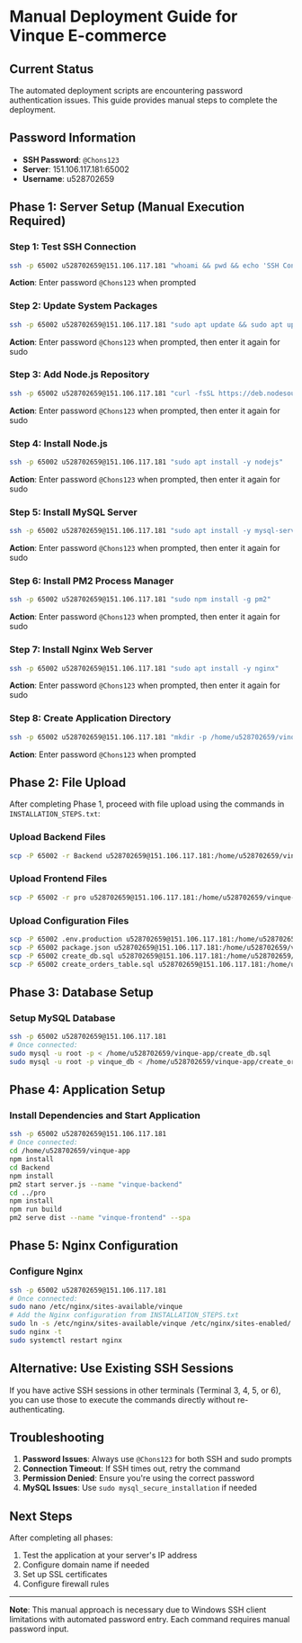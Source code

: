 # Manual Deployment Guide for Vinque E-commerce

## Current Status
The automated deployment scripts are encountering password authentication issues. This guide provides manual steps to complete the deployment.

## Password Information
- **SSH Password**: `@Chons123`
- **Server**: 151.106.117.181:65002
- **Username**: u528702659

## Phase 1: Server Setup (Manual Execution Required)

### Step 1: Test SSH Connection
```bash
ssh -p 65002 u528702659@151.106.117.181 "whoami && pwd && echo 'SSH Connection Successful'"
```
**Action**: Enter password `@Chons123` when prompted

### Step 2: Update System Packages
```bash
ssh -p 65002 u528702659@151.106.117.181 "sudo apt update && sudo apt upgrade -y"
```
**Action**: Enter password `@Chons123` when prompted, then enter it again for sudo

### Step 3: Add Node.js Repository
```bash
ssh -p 65002 u528702659@151.106.117.181 "curl -fsSL https://deb.nodesource.com/setup_18.x | sudo -E bash -"
```
**Action**: Enter password `@Chons123` when prompted, then enter it again for sudo

### Step 4: Install Node.js
```bash
ssh -p 65002 u528702659@151.106.117.181 "sudo apt install -y nodejs"
```
**Action**: Enter password `@Chons123` when prompted, then enter it again for sudo

### Step 5: Install MySQL Server
```bash
ssh -p 65002 u528702659@151.106.117.181 "sudo apt install -y mysql-server"
```
**Action**: Enter password `@Chons123` when prompted, then enter it again for sudo

### Step 6: Install PM2 Process Manager
```bash
ssh -p 65002 u528702659@151.106.117.181 "sudo npm install -g pm2"
```
**Action**: Enter password `@Chons123` when prompted, then enter it again for sudo

### Step 7: Install Nginx Web Server
```bash
ssh -p 65002 u528702659@151.106.117.181 "sudo apt install -y nginx"
```
**Action**: Enter password `@Chons123` when prompted, then enter it again for sudo

### Step 8: Create Application Directory
```bash
ssh -p 65002 u528702659@151.106.117.181 "mkdir -p /home/u528702659/vinque-app && cd /home/u528702659/vinque-app && pwd"
```
**Action**: Enter password `@Chons123` when prompted

## Phase 2: File Upload

After completing Phase 1, proceed with file upload using the commands in `INSTALLATION_STEPS.txt`:

### Upload Backend Files
```bash
scp -P 65002 -r Backend u528702659@151.106.117.181:/home/u528702659/vinque-app/
```

### Upload Frontend Files
```bash
scp -P 65002 -r pro u528702659@151.106.117.181:/home/u528702659/vinque-app/
```

### Upload Configuration Files
```bash
scp -P 65002 .env.production u528702659@151.106.117.181:/home/u528702659/vinque-app/Backend/.env
scp -P 65002 package.json u528702659@151.106.117.181:/home/u528702659/vinque-app/
scp -P 65002 create_db.sql u528702659@151.106.117.181:/home/u528702659/vinque-app/
scp -P 65002 create_orders_table.sql u528702659@151.106.117.181:/home/u528702659/vinque-app/
```

## Phase 3: Database Setup

### Setup MySQL Database
```bash
ssh -p 65002 u528702659@151.106.117.181
# Once connected:
sudo mysql -u root -p < /home/u528702659/vinque-app/create_db.sql
sudo mysql -u root -p vinque_db < /home/u528702659/vinque-app/create_orders_table.sql
```

## Phase 4: Application Setup

### Install Dependencies and Start Application
```bash
ssh -p 65002 u528702659@151.106.117.181
# Once connected:
cd /home/u528702659/vinque-app
npm install
cd Backend
npm install
pm2 start server.js --name "vinque-backend"
cd ../pro
npm install
npm run build
pm2 serve dist --name "vinque-frontend" --spa
```

## Phase 5: Nginx Configuration

### Configure Nginx
```bash
ssh -p 65002 u528702659@151.106.117.181
# Once connected:
sudo nano /etc/nginx/sites-available/vinque
# Add the Nginx configuration from INSTALLATION_STEPS.txt
sudo ln -s /etc/nginx/sites-available/vinque /etc/nginx/sites-enabled/
sudo nginx -t
sudo systemctl restart nginx
```

## Alternative: Use Existing SSH Sessions

If you have active SSH sessions in other terminals (Terminal 3, 4, 5, or 6), you can use those to execute the commands directly without re-authenticating.

## Troubleshooting

1. **Password Issues**: Always use `@Chons123` for both SSH and sudo prompts
2. **Connection Timeout**: If SSH times out, retry the command
3. **Permission Denied**: Ensure you're using the correct password
4. **MySQL Issues**: Use `sudo mysql_secure_installation` if needed

## Next Steps

After completing all phases:
1. Test the application at your server's IP address
2. Configure domain name if needed
3. Set up SSL certificates
4. Configure firewall rules

---

**Note**: This manual approach is necessary due to Windows SSH client limitations with automated password entry. Each command requires manual password input.